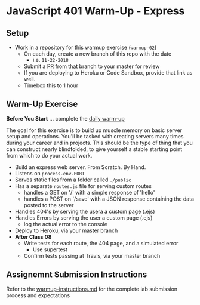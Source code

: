 # JavaScript 401 Warm-Up - Express

## Setup
* Work in a repository for this warmup exercise (`warmup-02`)
  * On each day, create a new branch of this repo with the date
    * i.e. `11-22-2018`
  * Submit a PR from that branch to your master for review
  * If you are deploying to Heroku or Code Sandbox, provide that link as well.
  * Timebox this to 1 hour

## Warm-Up Exercise

**Before You Start** ... complete the [daily warm-up](../warmup-daily)

The goal for this exercise is to build up muscle memory on basic server setup and operations. You'll be tasked with creating servers many times during your career and in projects. This should be the type of thing that you can construct nearly blindfolded, to give yourself a stable starting point from which to do your actual work.

* Build an express web server. From Scratch. By Hand.
* Listens on `process.env.PORT`
* Serves static files from a folder called `./public`
* Has a separate `routes.js` file for serving custom routes
  * handles a GET on '/' with a simple response of 'hello'
  * handles a POST on '/save' with a JSON response containing the data posted to the server
* Handles 404's by serving the usera a custom page (.ejs)
* Handles Errors by serving the user a custom page (.ejs)
  * log the actual error to the console
* Deploy to Heroku, via your master branch
* **After Class 08**
    * Write tests for each route, the 404 page, and a simulated error
      * Use supertest
    * Confirm tests passing at Travis, via your master branch


## Assignemnt Submission Instructions
Refer to the [warmup-instructions.md](../../../reference/submission-instructions/warmups) for the complete lab submission process and expectations
